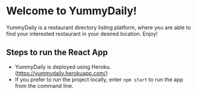 # Welcome to YummyDaily! 

YummyDaily is a restaurant directory listing platform, where you are able to find your interested restaurant in your desired location. Enjoy!  

## Steps to run the React App 
- YummyDaily is deployed using Heroku.(https://yummydaily.herokuapp.com/)
- If you prefer to run the project locally, enter `npm start` to run the app from the command line. 